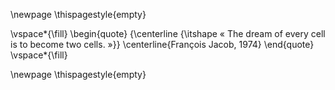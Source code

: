 \newpage
\thispagestyle{empty}

\vspace*{\fill}
  \begin{quote}
    {\centerline {\itshape « The dream of every cell is to become two cells. »}}
    \centerline{François Jacob, 1974}
  \end{quote}
\vspace*{\fill}

\newpage
\thispagestyle{empty}
